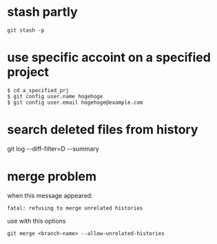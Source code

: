 # stash partly
```
git stash -p
```

# use specific accoint on a specified project
```
$ cd a_specified_prj
$ git config user.name hogehoge
$ git config user.email hogehoge@example.com

```
# search deleted files from history
git log --diff-filter=D --summary


# merge problem

when this message appeared:
```
fatal: refusing to merge unrelated histories
```
use with this options
```
git merge <branch-name> --allow-unrelated-histories
```
